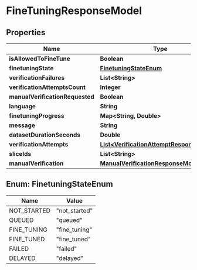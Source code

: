 

# FineTuningResponseModel


## Properties

| Name | Type | Description | Notes |
|------------ | ------------- | ------------- | -------------|
|**isAllowedToFineTune** | **Boolean** |  |  |
|**finetuningState** | [**FinetuningStateEnum**](#FinetuningStateEnum) |  |  |
|**verificationFailures** | **List&lt;String&gt;** |  |  |
|**verificationAttemptsCount** | **Integer** |  |  |
|**manualVerificationRequested** | **Boolean** |  |  |
|**language** | **String** |  |  [optional] |
|**finetuningProgress** | **Map&lt;String, Double&gt;** |  |  [optional] |
|**message** | **String** |  |  [optional] |
|**datasetDurationSeconds** | **Double** |  |  [optional] |
|**verificationAttempts** | [**List&lt;VerificationAttemptResponseModel&gt;**](VerificationAttemptResponseModel.md) |  |  [optional] |
|**sliceIds** | **List&lt;String&gt;** |  |  [optional] |
|**manualVerification** | [**ManualVerificationResponseModel**](ManualVerificationResponseModel.md) |  |  [optional] |



## Enum: FinetuningStateEnum

| Name | Value |
|---- | -----|
| NOT_STARTED | &quot;not_started&quot; |
| QUEUED | &quot;queued&quot; |
| FINE_TUNING | &quot;fine_tuning&quot; |
| FINE_TUNED | &quot;fine_tuned&quot; |
| FAILED | &quot;failed&quot; |
| DELAYED | &quot;delayed&quot; |



